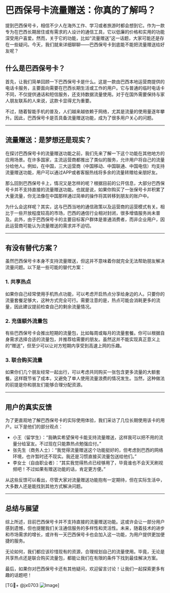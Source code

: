 # 巴西保号卡流量赠送：你真的了解吗？

提到巴西保号卡，相信不少人在海外工作、学习或者旅游时都会想到它。作为一款专为在巴西长期居住或有需求的人设计的通信工具，它以低廉的价格和实用的功能深受用户喜爱。然而，关于它的功能，比如“流量赠送”这一话题，大家可能还是存在一些疑问。今天，我们就来详细聊聊——巴西保号卡到底能不能把流量赠送给好友呢？

## 什么是巴西保号卡？

首先，让我们简单回顾一下巴西保号卡是什么。这是一款由巴西本地运营商提供的电话卡服务，主要面向需要在巴西长期生活或工作的用户。它与普通的临时电话卡不同，不仅提供通话和短信服务，还支持数据流量使用。对于在国外需要保持与家人朋友联系的人来说，这款卡显得尤为重要。

不过，随着智能手机的普及，人们越来越依赖于网络，尤其是流量的使用量逐年攀升。因此，巴西保号卡是否具备流量赠送功能，成为了很多用户关心的问题。

---

## 流量赠送：是梦想还是现实？

在探讨巴西保号卡的流量赠送功能之前，我们先来了解一下这个功能在其他地方的应用场景。在许多国家，主流运营商都推出了类似的服务，允许用户将自己的流量分给他人。例如，在中国，三大运营商（中国移动、中国联通、中国电信）均支持流量赠送功能，用户可以通过APP或者客服热线将多余的流量转赠给亲朋好友。

那么回到巴西保号卡上，情况又是怎样的呢？根据目前的公开信息，大部分巴西保号卡并不支持直接的流量赠送功能。也就是说，如果你购买了一张保号卡并积累了大量流量，你无法像在中国那样通过简单的操作将其转移到朋友的账户中。

为什么会这样呢？其实，这与巴西当地的通信政策以及运营商的运营模式有关。相比于一些开放程度较高的市场，巴西的通信行业相对封闭，很多增值服务尚未普及。此外，由于巴西保号卡的主要目标客户群体是普通消费者，而非企业用户，因此运营商可能认为流量赠送的需求并不迫切。

---

## 有没有替代方案？

虽然巴西保号卡本身不支持流量赠送，但这并不意味着你就完全无法帮助朋友解决流量问题。以下是一些可能的替代方案：

### 1. **共享热点**
如果你自己经常使用手机热点功能，可以考虑开启热点分享给身边的人。只要你的流量套餐足够大，这种方式完全可行。需要注意的是，热点可能会消耗更多的流量，因此建议提前检查自己的剩余流量情况。

### 2. **充值额外流量包**
有些巴西保号卡会推出短期的流量包，比如每周或每月的流量套餐。你可以根据自身需求选择合适的流量包，并推荐给需要的朋友。虽然这并不能实现真正意义上的“赠送”，但至少可以让对方短期内享受到高速上网的乐趣。

### 3. **联合购买流量**
如果你们几个朋友经常一起出行，可以考虑共同购买一张包含更多流量的大额套餐。这样既节省了成本，又避免了单人使用流量浪费的情况发生。当然，这种做法的前提是你和朋友们能够合理分配资源。

---

## 用户的真实反馈

为了更直观地了解巴西保号卡的实际使用体验，我们采访了几位长期使用该卡的用户。以下是他们的部分观点：

- 小王（留学生）：“我确实希望保号卡能支持流量赠送，这样我可以把不用的流量分给室友。不过现在只能靠热点勉强应付。”  
- 张先生（商务人士）：“我觉得流量赠送这个功能挺好的，但考虑到巴西的网络环境，也许暂时还不现实。我还是习惯直接买流量包送给他们。”  
- 李女士（自由职业者）：“其实我觉得热点已经够用了，毕竟谁也不会天天刷视频吧！不过如果有赠送功能的话，肯定更方便。”

从这些反馈可以看出，尽管大家对流量赠送功能抱有一定期待，但在实际生活中，大多数人还是能找到其他方式解决问题。

---

## 总结与展望

综上所述，目前巴西保号卡并不支持直接的流量赠送功能。这或许会让一部分用户感到遗憾，但也提醒我们关注通信服务的多样性和灵活性。未来，随着技术的进步和市场需求的增长，或许有一天巴西保号卡也会加入这一功能，为用户提供更加便捷的服务。

无论如何，我们都应该珍惜现有的资源，合理规划自己的流量使用。毕竟，无论是共享热点还是联合购买流量包，都能让我们在有限的条件下找到最佳解决方案。

最后，如果你对巴西保号卡还有其他疑问，欢迎留言讨论！让我们一起探索更多有趣的话题吧！

[TG💪+ @jx0703 ![Image](https://github.com/user-attachments/assets/dbca1d08-cadb-493c-b0ec-ad6f7a83f270)]